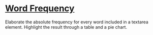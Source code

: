 # [Word Frequency](https://codepen.io/borntofrappe/full/QWWWqQM)

Elaborate the absolute frequency for every word included in a textarea element. Highlight the result through a table and a pie chart.
